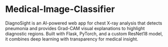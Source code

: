 # Medical-Image-Classifier
DiagnoSight is an AI-powered web app for chest X-ray analysis that detects pneumonia and provides Grad-CAM visual explanations to highlight diagnostic regions. Built with Flask, PyTorch, and a custom ResNet18 model, it combines deep learning with transparency for medical insight.
